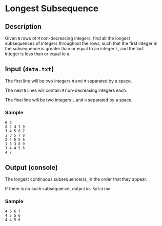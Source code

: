 # Longest Subsequence

## Description
Given `N` rows of `M` non-decreasing integers, find all the longest subsequences of integers throughout the rows, such that the first integer in the subsequence is greater than or equal to an integer `L`, and the last integer is less than or equal to `H`.

## Input (`data.txt`)
The first line will be two integers `N` and `M` separated by a space.

The next `N` lines will contain `M` non-decreasing integers each.

The final line will be two integers `L` and `H` separated by a space.

### Sample
```
6 5
2 4 4 7 9
3 4 5 6 7
1 3 5 7 8
2 4 5 5 6
1 3 3 8 9
3 4 4 5 6
4 7
```

## Output (console)
The longest continuous subsequence(s), in the order that they appear.

If there is no such subsequence, output `No Solution`.

### Sample
```
4 5 6 7
4 5 5 6
4 4 5 6
```
